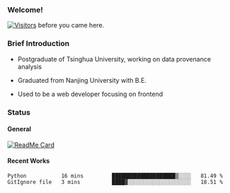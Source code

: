 ### Welcome!

[![Visitors](https://visitor-badge.laobi.icu/badge?page_id=HermitSun.HermitSun)]() before you came here.

### Brief Introduction

- Postgraduate of Tsinghua University, working on data provenance analysis

- Graduated from Nanjing University with B.E.

- Used to be a web developer focusing on frontend

### Status

#### General

[![ReadMe Card](https://github-readme-stats.hermitsun.vercel.app/api?username=HermitSun&count_private=true&show_icons=true)]()

#### Recent Works

<!--START_SECTION:waka-->

```text
Python           16 mins         ████████████████████▒░░░░   81.49 %
GitIgnore file   3 mins          ████▓░░░░░░░░░░░░░░░░░░░░   18.51 %
```

<!--END_SECTION:waka-->
